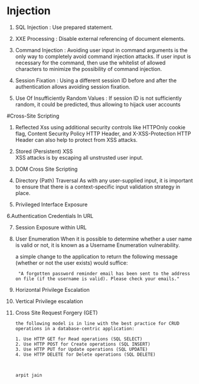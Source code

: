 # Injection

1. SQL Injection :
     Use prepared statement.
	 
2. XXE Processing :
      Disable external referencing of document elements.

3. Command Injection :
		Avoiding user input in command arguments is the only way to completely avoid command injection attacks. If user input is necessary for the command, then use the whitelist of allowed characters to minimize the possibility of command injection.	

4. Session Fixation :
		Using a different session ID before and after the authentication allows avoiding session fixation.
		
5. Use Of Insufficiently Random Values :
			If session ID is not sufficiently random, it could be predicted, thus allowing to hijack user accounts

#Cross-Site Scripting
			
1. Reflected Xss
         using additional security controls like HTTPOnly cookie flag, Content Security Policy HTTP Header, and X-XSS-Protection HTTP Header can also help to protect from XSS attacks.

2. Stored (Persistent) XSS 		 
 XSS attacks is by escaping all unstrusted user input.
 
3. DOM Cross Site Scripting
		

4. Directory (Path) Traversal
    As with any user-supplied input, it is important to ensure that there is a context-specific input validation strategy in place. 


5. Privileged Interface Exposure


6.Authentication Credentials In URL

7. Session Exposure within URL

8. User Enumeration
      When it is possible to determine whether a user name is valid or not, it is known as a Username Enumeration vulnerability.
	  
	  a simple change to the application to return the following message (whether or not the user exists) would suffice:

		"A forgotten password reminder email has been sent to the address on file (if the username is valid). Please check your emails." 

9. Horizontal Privilege Escalation


10. Vertical Privilege escalation



11. Cross Site Request Forgery (GET)

		the following model is in line with the best practice for CRUD operations in a database-centric application:

		1. Use HTTP GET for Read operations (SQL SELECT)		
		2. Use HTTP POST for Create operations (SQL INSERT)
		3. Use HTTP PUT for Update operations (SQL UPDATE)
		4. Use HTTP DELETE for Delete operations (SQL DELETE) 
		
		
		
		arpit jain

	